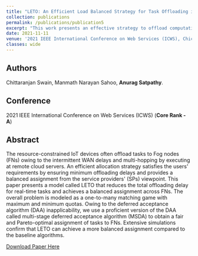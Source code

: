```yaml
---
title: "LETO: An Efficient Load Balanced Strategy for Task Offloading in IoT-Fog Systems"
collection: publications
permalink: /publications/publication5
excerpt: "This work presents an effective strategy to offload computations of resource-constrained IoT devices to nearby fog nodes (FNs) to reduce the total offloading delay and achieve a balanced assignment across FNs using a matching game with minimum quotas."
date: 2021-11-11
venue: '2021 IEEE International Conference on Web Services (ICWS), Chicago, IL, USA'
classes: wide
---
```

## Authors
 Chittaranjan Swain, Manmath Narayan Sahoo, **Anurag Satpathy**.

## Conference
2021 IEEE International Conference on Web Services (ICWS) (**Core Rank - A**)

## Abstract
The resource-constrained IoT devices often offload tasks to Fog nodes (FNs) owing to the intermittent WAN delays and multi-hopping by executing at remote cloud servers. An efficient allocation strategy satisfies the users' requirements by ensuring minimum offloading delays and provides a balanced assignment from the service providers' (SPs) viewpoint. This paper presents a model called LETO that reduces the total offloading delay for real-time tasks and achieves a balanced assignment across FNs. The overall problem is modeled as a one-to-many matching game with maximum and minimum quotas. Owing to the deferred acceptance algorithm (DAA) inapplicability, we use a proficient version of the DAA called multi-stage deferred acceptance algorithm (MSDA) to obtain a fair and Pareto-optimal assignment of tasks to FNs. Extensive simulations confirm that LETO can achieve a more balanced assignment compared to the baseline algorithms.

[Download Paper Here](https://ieeexplore.ieee.org/abstract/document/9590239)
